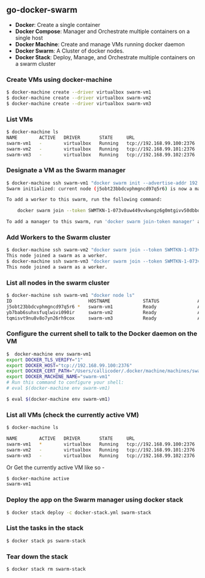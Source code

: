 ## go-docker-swarm

+ **Docker**: Create a single container
+ **Docker Compose**: Manager and Orchestrate multiple containers on a single host
+ **Docker Machine**: Create and manage VMs running docker daemon
+ **Docker Swarm**: A Cluster of docker nodes.
+ **Docker Stack**: Deploy, Manage, and Orchestrate multiple containers on a swarm cluster

### Create VMs using docker-machine

```bash
$ docker-machine create --driver virtualbox swarm-vm1
$ docker-machine create --driver virtualbox swarm-vm2
$ docker-machine create --driver virtualbox swarm-vm3
```

### List VMs

```bash
$ docker-machine ls
NAME        ACTIVE   DRIVER       STATE     URL                         SWARM   DOCKER     ERRORS
swarm-vm1   -        virtualbox   Running   tcp://192.168.99.100:2376           v18.09.0   
swarm-vm2   -        virtualbox   Running   tcp://192.168.99.101:2376           v18.09.0   
swarm-vm3   -        virtualbox   Running   tcp://192.168.99.102:2376           v18.09.0   
```

### Designate a VM as the Swarm manager

```bash
$ docker-machine ssh swarm-vm1 "docker swarm init --advertise-addr 192.168.99.100"
Swarm initialized: current node (j5obt23bbdcvphmgncd97q5r6) is now a manager.

To add a worker to this swarm, run the following command:

    docker swarm join --token SWMTKN-1-073v8uw449vvkwngz6g0mtgivv50dbbqzt2o9f9jmwvwrkihoj-6glz90svgl4t21z1nnio0oce2 192.168.99.100:2377

To add a manager to this swarm, run 'docker swarm join-token manager' and follow the instructions.
```

### Add Workers to the Swarm cluster

```bash
$ docker-machine ssh swarm-vm2 "docker swarm join --token SWMTKN-1-073v8uw449vvkwngz6g0mtgivv50dbbqzt2o9f9jmwvwrkihoj-6glz90svgl4t21z1nnio0oce2 192.168.99.100:2377"
This node joined a swarm as a worker.
$ docker-machine ssh swarm-vm3 "docker swarm join --token SWMTKN-1-073v8uw449vvkwngz6g0mtgivv50dbbqzt2o9f9jmwvwrkihoj-6glz90svgl4t21z1nnio0oce2 192.168.99.100:2377"
This node joined a swarm as a worker.
```

### List all nodes in the swarm cluster

```bash
$ docker-machine ssh swarm-vm1 "docker node ls"
ID                            HOSTNAME            STATUS              AVAILABILITY        MANAGER STATUS      ENGINE VERSION
j5obt23bbdcvphmgncd97q5r6 *   swarm-vm1           Ready               Active              Leader              18.09.0
yb7bab6suhxsfuqlwivi090ir     swarm-vm2           Ready               Active                                  18.09.0
tqmisvt9nu8v8o7yn26rh9cox     swarm-vm3           Ready               Active                                  18.09.0
```

### Configure the current shell to talk to the Docker daemon on the VM

```bash
$  docker-machine env swarm-vm1
export DOCKER_TLS_VERIFY="1"
export DOCKER_HOST="tcp://192.168.99.100:2376"
export DOCKER_CERT_PATH="/Users/callicoder/.docker/machine/machines/swarm-vm1"
export DOCKER_MACHINE_NAME="swarm-vm1"
# Run this command to configure your shell: 
# eval $(docker-machine env swarm-vm1)
```

```bash
$ eval $(docker-machine env swarm-vm1)
```

### List all VMs (check the currently active VM)

```bash
$ docker-machine ls

NAME        ACTIVE   DRIVER       STATE     URL                         SWARM   DOCKER     ERRORS
swarm-vm1   *        virtualbox   Running   tcp://192.168.99.100:2376           v18.09.0   
swarm-vm2   -        virtualbox   Running   tcp://192.168.99.101:2376           v18.09.0   
swarm-vm3   -        virtualbox   Running   tcp://192.168.99.102:2376           v18.09.0   
```

Or Get the currently active VM like so -

```bash
$ docker-machine active
swarm-vm1
```

### Deploy the app on the Swarm manager using docker stack

```bash
$ docker stack deploy -c docker-stack.yml swarm-stack
```

### List the tasks in the stack

```bash
$ docker stack ps swarm-stack
```

### Tear down the stack

```bash
$ docker stack rm swarm-stack
```
